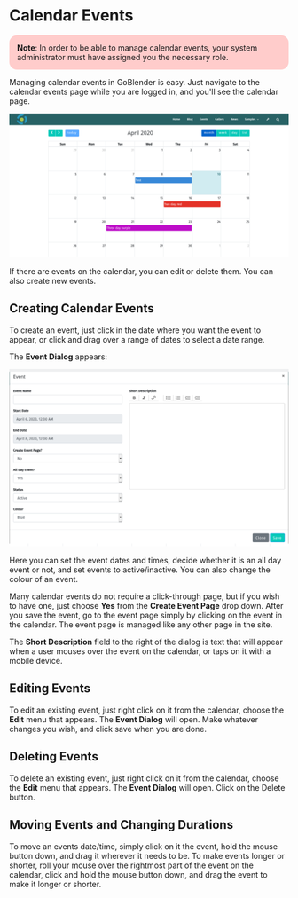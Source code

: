 # Calendar Events



<div style="background: #ffcccb; padding: 1em; border-radius: 1em; text-align: left; font-weight: normal;">
	<b>Note</b>: In order to be able to manage calendar events, your system administrator must have assigned you
	the necessary role.
</div>

Managing calendar events in GoBlender is easy. Just navigate to the calendar events page while you are logged in, and you'll see the calendar page.

![image](images/calendar.png)

If there are events on the calendar, you can edit or delete them. You can also create new events.

## Creating Calendar Events

To create an event, just click in the date where you want the event to appear, or click and drag over a range of dates to select a date range.

The **Event Dialog** appears:

![image](images/event-dialog.png)

Here you can set the event dates and times, decide whether it is an all day event or not, and set events to active/inactive. You can also change the colour of an event. 

Many calendar events do not require a click-through page, but if you wish to have one, just choose **Yes** from the **Create Event Page** drop down. After you save the event, go to the event page simply by clicking on the event in the calendar. The event page is managed like any other page in the site.

The **Short Description** field to the right of the dialog is text that will appear when a user mouses over the event on the calendar, or taps on it with a mobile device.

## Editing Events

To edit an existing event, just right click on it from the calendar, choose the **Edit** menu that appears. The **Event Dialog** will open. Make whatever changes you wish, and click save when you are done.

## Deleting Events

To delete an existing event, just right click on it from the calendar, choose the **Edit** menu that appears. The **Event Dialog** will open. Click on the Delete button.


## Moving Events and Changing Durations

To move an events date/time, simply click on it the event, hold the mouse button down, and drag it wherever it needs to be. To make events longer or shorter, roll your mouse over the rightmost part of the event on the calendar, click and hold the mouse button down, and drag the event to make it longer or shorter.



